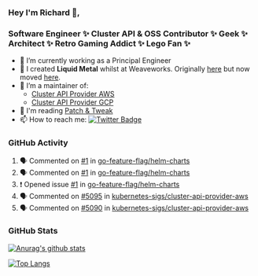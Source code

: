 ### Hey I'm Richard 👋, 

<h3 align="left">Software Engineer ✨ Cluster API & OSS Contributor ✨ Geek ✨ Architect ✨ Retro Gaming Addict ✨ Lego Fan ✨</h3>

- 🔭 I’m currently working as a Principal Engineer
- 📯 I created **Liquid Metal** whilst at Weaveworks. Originally [here](https://github.com/weaveworks-liquidmetal) but now moved [here](https://github.com/liquidmetal-dev).
- 👯 I’m a maintainer of:
  -  [Cluster API Provider AWS](https://github.com/kubernetes-sigs/cluster-api-provider-aws)
  -  [Cluster API Provider GCP](https://github.com/kubernetes-sigs/cluster-api-provider-gcp)
- 💬 I'm reading [Patch & Tweak](https://bjooks.com/products/patch-tweak-exploring-modular-synthesis)
- 📫 How to reach me: [![Twitter Badge](https://img.shields.io/badge/-@fruit_case-00acee?style=flat&logo=Twitter&logoColor=white)](https://twitter.com/intent/follow?screen_name=fruit_case "Follow on Twitter")

### GitHub Activity 

<!--START_SECTION:activity-->
1. 🗣 Commented on [#1](https://github.com/go-feature-flag/helm-charts/issues/1#issuecomment-2321349852) in [go-feature-flag/helm-charts](https://github.com/go-feature-flag/helm-charts)
2. 🗣 Commented on [#1](https://github.com/go-feature-flag/helm-charts/issues/1#issuecomment-2318039522) in [go-feature-flag/helm-charts](https://github.com/go-feature-flag/helm-charts)
3. ❗ Opened issue [#1](https://github.com/go-feature-flag/helm-charts/issues/1) in [go-feature-flag/helm-charts](https://github.com/go-feature-flag/helm-charts)
4. 🗣 Commented on [#5095](https://github.com/kubernetes-sigs/cluster-api-provider-aws/pull/5095#issuecomment-2291583038) in [kubernetes-sigs/cluster-api-provider-aws](https://github.com/kubernetes-sigs/cluster-api-provider-aws)
5. 🗣 Commented on [#5090](https://github.com/kubernetes-sigs/cluster-api-provider-aws/pull/5090#issuecomment-2285671696) in [kubernetes-sigs/cluster-api-provider-aws](https://github.com/kubernetes-sigs/cluster-api-provider-aws)
<!--END_SECTION:activity-->

### GitHub Stats

[![Anurag's github stats](https://github-readme-stats.vercel.app/api?username=richardcase&count_private=true&show_icons=true)](https://github.com/anuraghazra/github-readme-stats)

[![Top Langs](https://github-readme-stats.vercel.app/api/top-langs/?username=richardcase&hide=html&layout=compact)](https://github.com/anuraghazra/github-readme-stats)
